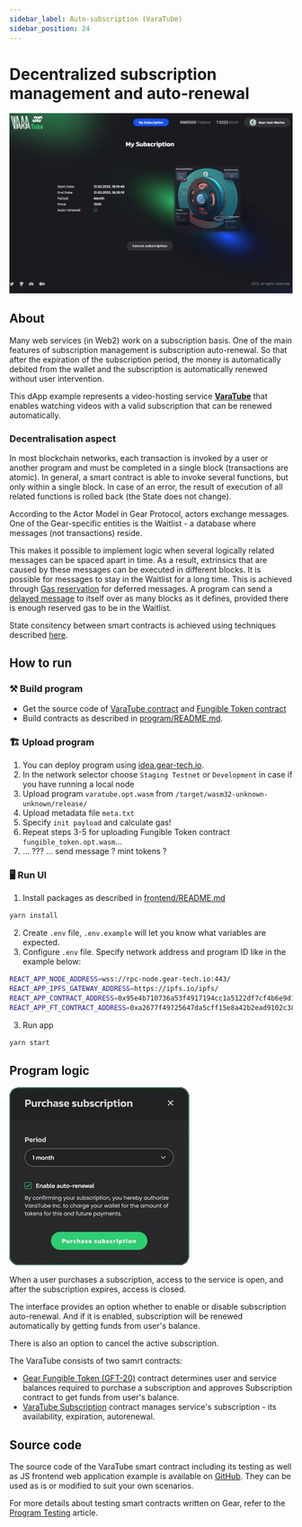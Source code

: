 ```yaml
---
sidebar_label: Auto-subscription (VaraTube)
sidebar_position: 24
---
```


# Decentralized subscription management and auto-renewal

![img alt](./img/my-subscription.jpg)

## About

Many web services (in Web2) work on a subscription basis. One of the main features of subscription management is subscription auto-renewal. So that after the expiration of the subscription period, the money is automatically debited from the wallet and the subscription is automatically renewed without user intervention.

This dApp example represents a video-hosting service **[VaraTube](https://github.com/gear-dapps/varatube)** that enables watching videos with a valid subscription that can be renewed automatically.

### Decentralisation aspect

In most blockchain networks, each transaction is invoked by a user or another program and must be completed in a single block (transactions are atomic). In general, a smart contract is able to invoke several functions, but only within a single block. In case of an error, the result of execution of all related functions is rolled back (the State does not change).

According to the Actor Model in Gear Protocol, actors exchange messages. One of the Gear-specific entities is the Waitlist - a database where messages (not transactions) reside.

This makes it possible to implement logic when several logically related messages can be spaced apart in time. As a result, extrinsics that are caused by these messages can be executed in different blocks. It is possible for messages to stay in the Waitlist for a long time. This is achieved through [Gas reservation](../developing-contracts/gas-reservation.md) for deferred messages. A program can send a [delayed message](../developing-contracts/delayed-messages.md) to itself over as many blocks as it defines, provided there is enough reserved gas to be in the Waitlist.

State consitency between smart contracts is achieved using techniques described [here](../developing-contracts/distributed_transactions.md).

## How to run 

### ⚒️ Build program

- Get the source code of [VaraTube contract](https://github.com/gear-dapps/varatube/tree/master/src) and [Fungible Token contract](https://github.com/gear-dapps/fungible-token)
- Build contracts as described in [program/README.md](https://github.com/gear-dapps/varatube#readme).

### 🏗️ Upload program

1. You can deploy program using [idea.gear-tech.io](https://idea.gear-tech.io/).
2. In the network selector choose `Staging Testnet` or `Development` in case if you have running a local node
3. Upload program `varatube.opt.wasm` from `/target/wasm32-unknown-unknown/release/`
4. Upload metadata file `meta.txt`
5. Specify `init payload` and calculate gas!
6. Repeat steps 3-5 for uploading Fungible Token contract `fungible_token.opt.wasm`...
7. ... ??? ... send message ? mint tokens ?

### 🖥️ Run UI

1. Install packages as described in [frontend/README.md](https://github.com/gear-dapps/varatube/tree/master/frontend#readme)

```sh
yarn install
```
2. Create `.env` file, `.env.example` will let you know what variables are expected.
3. Configure `.env` file. Specify network address and program ID like in the example below:

```sh
REACT_APP_NODE_ADDRESS=wss://rpc-node.gear-tech.io:443/
REACT_APP_IPFS_GATEWAY_ADDRESS=https://ipfs.io/ipfs/
REACT_APP_CONTRACT_ADDRESS=0x95e4b710736a53f4917194cc1a5122df7cf4b6e9d11652470a53a8cdc1ffe296
REACT_APP_FT_CONTRACT_ADDRESS=0xa2677f49725647da5cff15e8a42b2ead9102c387d646ff856f586b81e4b598a0
```

3. Run app

```sh
yarn start
```

## Program logic

![img alt](./img/enable-subscription.png)

When a user purchases a subscription, access to the service is open, and after the subscription expires, access is closed.

The interface provides an option whether to enable or disable subscription auto-renewal. And if it is enabled, subscription will be renewed automatically by getting funds from user's balance. 

There is also an option to cancel the active subscription.

The VaraTube consists of two samrt contracts:
- [Gear Fungible Token (GFT-20)](/docs/examples/gft-20) contract determines user and service balances required to purchase a subscription and approves Subscription contract to get funds from user's balance.
- [VaraTube Subscription](https://github.com/gear-dapps/varatube#readme) contract manages service's subscription - its availability, expiration, autorenewal.

## Source code

The source code of the VaraTube smart contract including its testing as well as JS frontend web application example is available on [GitHub](https://github.com/gear-dapps/varatube). They can be used as is or modified to suit your own scenarios.

For more details about testing smart contracts written on Gear, refer to the [Program Testing](/docs/developing-contracts/testing) article.
